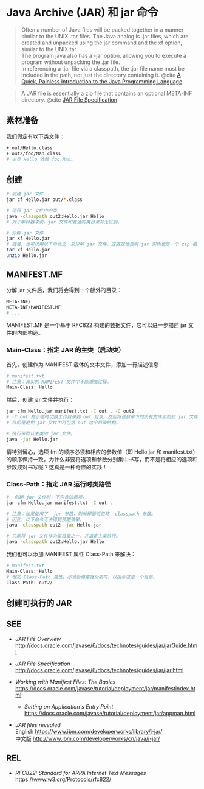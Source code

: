#	Java Archive (JAR) 和 jar 命令

>	Often a number of Java files will be packed together in a manner similar to the UNIX .tar files. The Java analog is .jar files, which are created and unpacked using the jar command and the xf option, similar to the UNIX tar.  
>	The program java also has a -jar option, allowing you to execute a program without unpacking the .jar file.  
>	In referencing a .jar file via a classpath, the .jar file name must be included in the path, not just the directory
containing it.
>	@cite [A Quick, Painless Introduction to the Java Programming Language](http://heather.cs.ucdavis.edu/~matloff/Java/JavaIntro.html)

>	A JAR file is essentially a zip file that contains an optional META-INF directory.
>	@cite [JAR File Specification](http://www.tutorialspoint.com/java/java_quick_guide.htm)

##	素材准备

我们假定有以下类文件：

```bash
+ out/Hello.class
+ out2/foo/Man.class
# 主类 Hello 依赖 foo.Man。
```

##	创建

```bash
# 创建 jar 文件
jar cf Hello.jar out/*.class

# 运行 jar 文件中的类
java -classpath out2:Hello.jar Hello
# 对于解释器来说，jar 文件和普通的类目录并无区别。

# 分解 jar 文件
jar xf Hello.jar
# 或者，也可以用以下命令之一来分解 jar 文件，这直观地表明 jar 实质也是一个 zip 格式文件。
tar xf Hello.jar
unzip Hello.jar
```

##	MANIFEST.MF

分解 jar 文件后，我们将会得到一个额外的目录：
```bash
META-INF/
META-INF/MANIFEST.MF
# ...
```
MANIFEST.MF 是一个基于 RFC822 构建的数据文件，它可以进一步描述 jar 文件的内部构造。

###	Main-Class：指定 JAR 的主类（启动类）

首先，创建作为 MANIFEST 载体的文本文件，添加一行描述信息：
```bash
# manifest.txt
# 注意：真实的 MANIFEST 文件中不能添加注释。
Main-Class: Hello
```

然后，创建 jar 文件并执行：
```bash
jar cfm Hello.jar manifest.txt -C out . -C out2 .
# -C out 指示临时切换工作目录到 out 目录，然后将该目录下的所有文件添加到 jar 文件中。
# 目的是避免 jar 文件中将包括 out 这个目录结构。

# 执行带默认主类的 jar 文件。
java -jar Hello.jar
```
请特别留心，选项 fm 的顺序必须和相应的参数值（即 Hello.jar 和 manifest.txt）的顺序保持一致。为什么非要将选项和参数分别集中书写，而不是将相应的选项和参数成对书写呢？这真是一种奇怪的实践！

###	Class-Path：指定 JAR 运行时类路径

```bash
#  创建 jar 文件时，不包含依赖项。
jar cfm Hello.jar manifest.txt -C out .

# 注意：如果使用了 -jar 参数，则解释器将忽略 -classpath 参数。
# 因此，以下命令无法得到预期效果。
java -classpath out2 -jar Hello.jar

# 只能将 jar 文件作为类目录之一，并指定主类执行。
java -classpath out2:Hello.jar Hello
```

我们也可以添加 MANIFEST 属性 Class-Path 来解决：
```bash
# manifest.txt
Main-Class: Hello
# 增加 Class-Path 属性。必须后缀路径分隔符，以指示这是一个目录。
Class-Path: out2/
```

##	创建可执行的 JAR


##	SEE

*	*JAR File Overview*  
	http://docs.oracle.com/javase/6/docs/technotes/guides/jar/jarGuide.html

*	*JAR File Specification*  
	http://docs.oracle.com/javase/6/docs/technotes/guides/jar/jar.html

*	*Working with Manifest Files: The Basics*  
	https://docs.oracle.com/javase/tutorial/deployment/jar/manifestindex.html

	*	*Setting an Application's Entry Point*  
		https://docs.oracle.com/javase/tutorial/deployment/jar/appman.html

*	*JAR files revealed*   
	English https://www.ibm.com/developerworks/library/j-jar/  
	中文版 http://www.ibm.com/developerworks/cn/java/j-jar/

##	REL

*	*RFC822: Standard for ARPA Internet Text Messages*  
	https://www.w3.org/Protocols/rfc822/  
